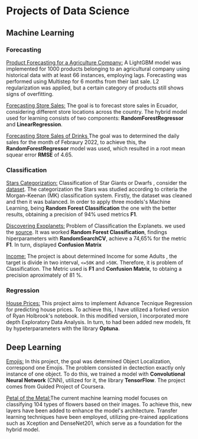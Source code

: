 # Projects of Data Science

## Machine Learning

### Forecasting


[Product Forecasting for a Agriculture Company:](/Forecasting_LightGBM.ipynb) A LightGBM model was implemented for 1000 products belonging to an agricultural company using historical data with at least 66 instances, employing lags. Forecasting was performed using Multistep for 6 months from their last sale. L2 regularization was applied, but a certain category of products still shows signs of overfitting.


[Forecasting Store Sales:](https://github.com/cristianBMJ/ProjectsDataScience/blob/main/forecasting-store-salesPB.ipynb) The goal is to forecast store sales in Ecuador, considering different store locations across the country. The hybrid model used for learning consists of two components: **RandomForestRegressor** and **LinearRegression**.


[Forecasting Store Sales of Drinks ]( https://github.com/cristianBMJ/ProjectsDataScience/blob/main/pronostico_ventas_bebidas.ipynb) The goal was to determined the  daily sales for the  month of Febraury 2022, to achieve this, the  **RandomForestRegressor** model was used, which resulted in a root mean squear error **RMSE** of 4.65.


### Classification

[Stars Categorization:]( https://github.com/cristianBMJ/ProjectsDataScience/blob/main/classification-star.ipynb)   Classification of Star Giants  or  Dwarfs , consider the  [dataset](https://www.kaggle.com/datasets/vinesmsuic/star-categorization-giants-and-dwarfs). The categorization the Stars was studied according to criteria the Morgan–Keenan (MK) classification system. Firstly, the dataset was cleaned  and then it was balanced. In order to apply  three models's Machine Learning, being **Random Forest Classification**   the one with the better results, obtaining a precision of 94% used metrics **F1**.   





[Discovering Exoplanets:](https://github.com/cristianBMJ/ProjectsDataScience/blob/main/DiscoveryExoplanets.ipynb) Problem of Classification the Explanets. we  used the [source](https://exoplanetarchive.ipac.caltech.edu/docs/API_kepcandidate_columns.html). It was worked **Random Forest Classification**, findings hiperparameters with **RandomSearchCV**, achieve a 74,65% for the metric **F1**. In turn, displayed **Confusion Matrix**

[Income:](https://github.com/cristianBMJ/ProjectsDataScience/blob/main/Ingresos.ipynb) The project is about determined Income for some Adults
, the target is divide in two interval, `<=50K` and `>50K`. Therefore,  it is problem of Classification. The Metric used is **F1** and **Confusion Matrix**, to obtaing a precision aproximately of  81 %.

### Regression


[House Prices:](https://github.com/cristianBMJ/ProjectsDataScience/blob/main/fork-of-houseprices.ipynb) This project aims to implement Advance Tecnique  Regression for predicting house prices. To achieve this, I have utilized a forked version of Ryan Holbrook's notebook. In this modified version, I incorporated more depth Exploratory Data Analysis. In turn, to had been  added new  models, fit by  hypeterparameters with the library **Optuna**.


## Deep Learning

[Emojis:](https://github.com/cristianBMJ/ProjectsDataScience/blob/main/objectoLocalization.ipynb) In this project, the goal was determined Object Localization, correspond one Emojis. The problem consisted in  dectection  exactly only instance of one object. To do this, we trained a model with **Convolutional Neural Network** (CNN), utilized for it, the library **TensorFlow**. The project  comes from Guided Project of Coursera.


[Petal of the Metal:](https://github.com/cristianBMJ/PortfolioDataScience/blob/main/petals-to-the-metal.ipynb)The current machine learning model focuses on classifying 104 types of flowers based on their images. To achieve this, new layers have been added to enhance the model's architecture. Transfer learning techniques have been employed, utilizing pre-trained applications such as Xception and DenseNet201, which serve as a foundation for the hybrid model.

 
